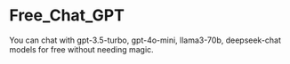 # Free_Chat_GPT
You can chat with gpt-3.5-turbo, gpt-4o-mini, llama3-70b, deepseek-chat models for free without needing magic.
